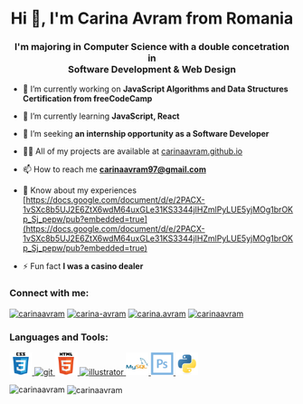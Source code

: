 <h1 align="center">Hi 👋, I'm Carina Avram from Romania</h1>
<h3 align="center">I'm majoring in Computer Science with a double concetration in<br>Software Development & Web Design</h3>

- 🔭 I’m currently working on **JavaScript Algorithms and Data Structures Certification from freeCodeCamp**

- 🌱 I’m currently learning **JavaScript, React**

- 👯 I’m seeking **an internship opportunity as a Software Developer**

- 👨‍💻 All of my projects are available at [carinaavram.github.io](carinaavram.github.io)

- 📫 How to reach me **carinaavram97@gmail.com**

- 📄 Know about my experiences [https://docs.google.com/document/d/e/2PACX-1vSXc8b5UJ2E6ZtX6wdM64uxGLe31KS3344jIHZmlPyLUE5yjMOg1brOKp_Sj_pepw/pub?embedded=true](https://docs.google.com/document/d/e/2PACX-1vSXc8b5UJ2E6ZtX6wdM64uxGLe31KS3344jIHZmlPyLUE5yjMOg1brOKp_Sj_pepw/pub?embedded=true)

- ⚡ Fun fact **I was a casino dealer**

<h3 align="left">Connect with me:</h3>
<p align="left">
<a href="https://codepen.io/carinaavram" target="blank"><img align="center" src="https://raw.githubusercontent.com/rahuldkjain/github-profile-readme-generator/master/src/images/icons/Social/codepen.svg" alt="carinaavram" height="30" width="40" /></a>
<a href="https://linkedin.com/in/carina-avram" target="blank"><img align="center" src="https://raw.githubusercontent.com/rahuldkjain/github-profile-readme-generator/master/src/images/icons/Social/linked-in-alt.svg" alt="carina-avram" height="30" width="40" /></a>
<a href="https://fb.com/carina.avram" target="blank"><img align="center" src="https://raw.githubusercontent.com/rahuldkjain/github-profile-readme-generator/master/src/images/icons/Social/facebook.svg" alt="carina.avram" height="30" width="40" /></a>
<a href="https://instagram.com/carinaavram" target="blank"><img align="center" src="https://raw.githubusercontent.com/rahuldkjain/github-profile-readme-generator/master/src/images/icons/Social/instagram.svg" alt="carinaavram" height="30" width="40" /></a>
</p>

<h3 align="left">Languages and Tools:</h3>
<p align="left"> <a href="https://www.w3schools.com/css/" target="_blank" rel="noreferrer"> <img src="https://raw.githubusercontent.com/devicons/devicon/master/icons/css3/css3-original-wordmark.svg" alt="css3" width="40" height="40"/> </a> <a href="https://git-scm.com/" target="_blank" rel="noreferrer"> <img src="https://www.vectorlogo.zone/logos/git-scm/git-scm-icon.svg" alt="git" width="40" height="40"/> </a> <a href="https://www.w3.org/html/" target="_blank" rel="noreferrer"> <img src="https://raw.githubusercontent.com/devicons/devicon/master/icons/html5/html5-original-wordmark.svg" alt="html5" width="40" height="40"/> </a> <a href="https://www.adobe.com/in/products/illustrator.html" target="_blank" rel="noreferrer"> <img src="https://www.vectorlogo.zone/logos/adobe_illustrator/adobe_illustrator-icon.svg" alt="illustrator" width="40" height="40"/> </a> <a href="https://www.mysql.com/" target="_blank" rel="noreferrer"> <img src="https://raw.githubusercontent.com/devicons/devicon/master/icons/mysql/mysql-original-wordmark.svg" alt="mysql" width="40" height="40"/> </a> <a href="https://www.photoshop.com/en" target="_blank" rel="noreferrer"> <img src="https://raw.githubusercontent.com/devicons/devicon/master/icons/photoshop/photoshop-line.svg" alt="photoshop" width="40" height="40"/> </a> <a href="https://www.python.org" target="_blank" rel="noreferrer"> <img src="https://raw.githubusercontent.com/devicons/devicon/master/icons/python/python-original.svg" alt="python" width="40" height="40"/> </a> </p>

<p><img align="left" src="https://github-readme-stats.vercel.app/api/top-langs?username=carinaavram&show_icons=true&locale=en&layout=compact" alt="carinaavram" /></p>

<p>&nbsp;<img align="center" src="https://github-readme-stats.vercel.app/api?username=carinaavram&show_icons=true&locale=en" alt="carinaavram" /></p>

